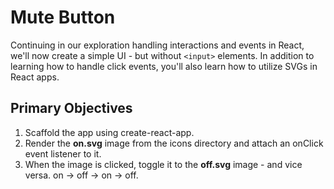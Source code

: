 Mute Button
===================
Continuing in our exploration handling interactions and events in React, we'll now create a simple UI - but without `<input>` elements.  In addition to learning how to handle click events, you'll also learn how to utilize SVGs in React apps.

Primary Objectives
-------------

 1. Scaffold the app using create-react-app.
 2. Render the **on.svg** image from the icons directory and attach an onClick event listener to it.  
 3. When the image is clicked, toggle it to the **off.svg** image - and vice versa.  on -> off -> on -> off.
